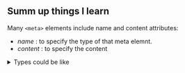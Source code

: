 ## Summ up things I learn


Many `<meta>` elements include name and content attributes:
  - *name* : to specify the type of that meta elemnt.
  - *content* : to specify the content


<details>
	<summary><blob>Types could be like</blob></summary>
	<dl>
		<dt>Adding description to the home page</dt>
		<dd>
			This description is  used on search engine result pages.

```html
<meta name="description" content = "Makeing up a letter ">
```
	
[In proj](https://github.com/Rowida46/TIL/blob/rowida/Making%20up%20a%20Letter/email_letter.html#L6)
		</dd>
		<dt>Adding Summary </dt>
		<dd>
			This tag is used to define summary of our document
```html
<meta name="summary" content="">
```
[in proj](https://github.com/Rowida46/TIL/blob/rowida/Making%20up%20a%20Letter/email_letter.html#L7)
		</dd>
		<dt>Adding an author and description</dt>
		<dd>
			Two such meta elements that are useful to include on your page define the author of the page, and provide a concise description of the page. Let's look at an example:

```html
	<meta name="outher" content="Rowida">
```
[in proj](https://github.com/Rowida46/TIL/blob/rowida/Making%20up%20a%20Letter/email_letter.html#L5)
		</dd>
	<dl>
---

<dl>
	<dt>Using of *datetime*</dt>
	<dd> using a `<time>` element. Each one should have a datetime attribute 

```html
<time datetime="2016-01-20">20 January 2016</time>
```
</dd>
</dl>

---

<dl>
 <dt>Using of `<sub>` and `</sub>`</dt>
 <dd>The four numbers in the chemical formulae should be wrapped in a <sub> element, e.g. H<sub>2</sub>O. The 
 	rightmost number in both exponential expressions should be wrapped in a <sup> element, e.g. 10<sup>3</sup></dd>
</dl>


## Reference

- [Marking up a letter](https://developer.mozilla.org/en-US/docs/Learn/HTML/Introduction_to_HTML/Marking_up_a_letter
     )
- [The_head_metadata_in_HTML](https://developer.mozilla.org/en-US/docs/Learn/HTML/Introduction_to_HTML/The_head_metadata_in_HTML)



## Upcoming Learning 

- [Puplish your *Site*](https://developer.mozilla.org/en-US/docs/Learn/Getting_started_with_the_web/Publishing_your_website)

- [Css review Basic](https://developer.mozilla.org/en-US/docs/Learn/Getting_started_with_the_web/CSS_basics)
- []()